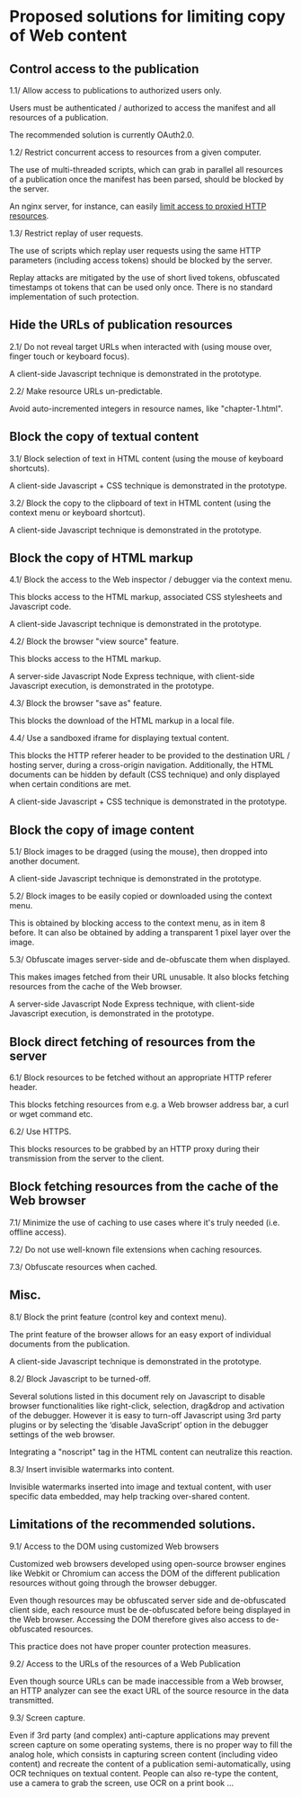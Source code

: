 # Proposed solutions for limiting copy of Web content

## Control access to the publication

1.1/ Allow access to publications to authorized users only.

Users must be authenticated / authorized to access the manifest and all resources of a publication. 

The recommended solution is currently OAuth2.0. 

1.2/ Restrict concurrent access to resources from a given computer. 

The use of multi-threaded scripts, which can grab in parallel all resources of a publication once the manifest has been parsed, should be blocked by the server. 

An nginx server, for instance, can easily [limit access to proxied HTTP resources](https://docs.nginx.com/nginx/admin-guide/security-controls/controlling-access-proxied-http/). 

1.3/ Restrict replay of user requests. 

The use of scripts which replay user requests using the same HTTP parameters (including access tokens) should be blocked by the server. 

Replay attacks are mitigated by the use of short lived tokens, obfuscated timestamps ot tokens that can be used only once. There is no standard implementation of such protection.

## Hide the URLs of publication resources

2.1/ Do not reveal target URLs when interacted with (using mouse over, finger touch or keyboard focus).

A client-side Javascript technique is demonstrated in the prototype.

2.2/ Make resource URLs un-predictable. 

Avoid auto-incremented integers in resource names, like "chapter-1.html". 

## Block the copy of textual content

3.1/ Block selection of text in HTML content (using the mouse of keyboard shortcuts).

A client-side Javascript + CSS technique is demonstrated in the prototype.

3.2/ Block the copy to the clipboard of text in HTML content (using the context menu or keyboard shortcut).

A client-side Javascript technique is demonstrated in the prototype.

## Block the copy of HTML markup

4.1/ Block the access to the Web inspector / debugger via the context menu. 

This blocks access to the HTML markup, associated CSS stylesheets and Javascript code.

A client-side Javascript technique is demonstrated in the prototype. 

4.2/ Block the browser "view source" feature.

This blocks access to the HTML markup.

A server-side Javascript Node Express technique, with client-side Javascript execution, is demonstrated in the prototype.

4.3/ Block the browser "save as" feature.

This blocks the download of the HTML markup in a local file.

4.4/ Use a sandboxed iframe for displaying textual content.

This blocks the HTTP referer header to be provided to the destination URL / hosting server, during a cross-origin navigation. Additionally, the HTML documents can be hidden by default (CSS technique) and only displayed when certain conditions are met. 

A client-side Javascript + CSS technique is demonstrated in the prototype. 

## Block the copy of image content

5.1/ Block images to be dragged (using the mouse), then dropped into another document.

A client-side Javascript technique is demonstrated in the prototype.

5.2/ Block images to be easily copied or downloaded using the context menu.

This is obtained by blocking access to the context menu, as in item 8 before. It can also be obtained by adding a transparent 1 pixel layer over the image. 

5.3/ Obfuscate images server-side and de-obfuscate them when displayed. 

This makes images fetched from their URL unusable. It also blocks fetching resources from the cache of the Web browser.

A server-side Javascript Node Express technique, with client-side Javascript execution, is demonstrated in the prototype.

## Block direct fetching of resources from the server 

6.1/ Block resources to be fetched without an appropriate HTTP referer header.

This blocks fetching resources from e.g. a Web browser address bar, a curl or wget command etc. 

6.2/ Use HTTPS. 

This blocks resources to be grabbed by an HTTP proxy during their transmission from the server to the client.

## Block fetching resources from the cache of the Web browser

7.1/ Minimize the use of caching to use cases where it's truly needed (i.e. offline access).

7.2/ Do not use well-known file extensions when caching resources.

7.3/ Obfuscate resources when cached.

## Misc.

8.1/ Block the print feature (control key and context menu).

The print feature of the browser allows for an easy export of individual documents from the publication. 

A client-side Javascript technique is demonstrated in the prototype.

8.2/ Block Javascript to be turned-off. 

Several solutions listed in this document rely on Javascript to disable browser functionalities like right-click, selection, drag&drop and activation of the debugger. However it is easy to turn-off Javascript using 3rd party plugins or by selecting the ‘disable JavaScript’ option in the debugger settings of the web browser.

Integrating a "noscript" tag in the HTML content can neutralize this reaction.

8.3/ Insert invisible watermarks into content.

Invisible watermarks inserted into image and textual content, with user specific data embedded, may help tracking over-shared content.

## Limitations of the recommended solutions. 

9.1/ Access to the DOM using customized Web browsers

Customized web browsers developed using open-source browser engines like Webkit or Chromium can access the DOM of the different publication resources without going through the browser debugger. 

Even though resources may be obfuscated server side and de-obfuscated client side, each resource must be de-obfuscated before being displayed in the Web browser. Accessing the DOM therefore gives also access to de-obfuscated resources.

This practice does not have proper counter protection measures.

9.2/ Access to the URLs of the resources of a Web Publication

Even though  source URLs can be made inaccessible from a Web browser, an HTTP analyzer can see the exact URL of the source resource in the data transmitted.

9.3/ Screen capture.

Even if 3rd party (and complex) anti-capture applications may prevent screen capture on some operating systems, there is no proper way to fill the analog hole, which consists in capturing screen content (including video content) and recreate the content of a publication semi-automatically, using OCR techniques on textual content. People can also re-type the content, use a camera to grab the screen, use OCR on a print book ...


